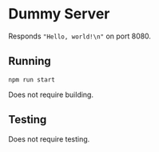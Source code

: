 # Dummy Server

Responds `"Hello, world!\n"` on port 8080.

## Running

`npm run start`

Does not require building.

## Testing

Does not require testing.